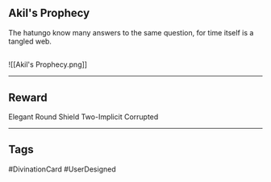 ## Akil's Prophecy
The hatungo know many answers to the same question, 
for time itself is a tangled web.
## 
![[Akil's Prophecy.png]]

---
## Reward
Elegant Round Shield
Two-Implicit
Corrupted

---
## Tags
#DivinationCard
#UserDesigned